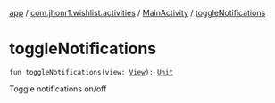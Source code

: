 [app](../../index.md) / [com.jhonr1.wishlist.activities](../index.md) / [MainActivity](index.md) / [toggleNotifications](./toggle-notifications.md)

# toggleNotifications

`fun toggleNotifications(view: `[`View`](https://developer.android.com/reference/android/view/View.html)`): `[`Unit`](https://kotlinlang.org/api/latest/jvm/stdlib/kotlin/-unit/index.html)

Toggle notifications on/off

